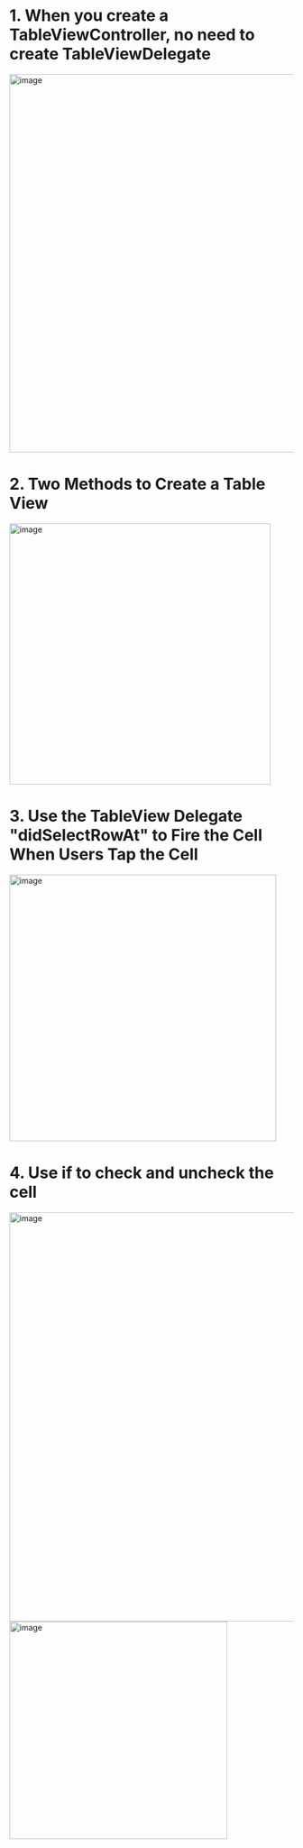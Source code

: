 # 1. When you create a TableViewController, no need to create TableViewDelegate
<img width="671" alt="image" src="https://github.com/jasonfangmagic/Todoey-iOS13/assets/87825019/d849990d-4b7b-48a0-b333-354503d53f59">

# 2. Two Methods to Create a Table View
<img width="463" alt="image" src="https://github.com/jasonfangmagic/Todoey-iOS13/assets/87825019/858fad42-5477-4565-b070-3c4c3205aa8f">

# 3. Use the TableView Delegate "didSelectRowAt" to Fire the Cell When Users Tap the Cell
<img width="473" alt="image" src="https://github.com/jasonfangmagic/Todoey-iOS13/assets/87825019/a3f8f1dd-d1ef-4d18-a842-5f5643b0d5dd">

# 4. Use if to check and uncheck the cell
<img width="726" alt="image" src="https://github.com/jasonfangmagic/Todoey-iOS13/assets/87825019/105d7ea9-3908-4f32-b312-a2d449c124c0">
<img width="386" alt="image" src="https://github.com/jasonfangmagic/Todoey-iOS13/assets/87825019/421e3919-391e-4ebd-a74f-015a425332c4">



